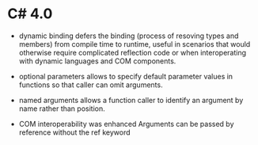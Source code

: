 # C# 4.0

* dynamic binding
defers the binding (process of resoving types and members) from compile time to runtime, useful in scenarios that would otherwise require complicated reflection code or when interoperating with dynamic languages and COM components.

* optional parameters
allows to specify default parameter values in functions so that caller can omit arguments.

* named arguments
allows a function caller to identify an argument by name rather than position.

* COM interoperability was enhanced
Arguments can be passed by reference without the ref keyword


